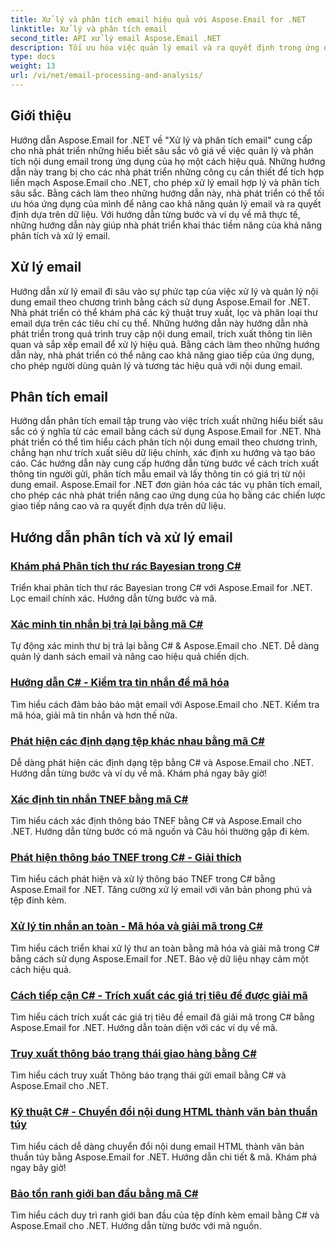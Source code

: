 ```yaml
---
title: Xử lý và phân tích email hiệu quả với Aspose.Email for .NET
linktitle: Xử lý và phân tích email
second_title: API xử lý email Aspose.Email .NET
description: Tối ưu hóa việc quản lý email và ra quyết định trong ứng dụng của bạn với các hướng dẫn của Aspose.Email for .NET về xử lý email hợp lý và phân tích sâu sắc. Tìm hiểu cách truy xuất, sắp xếp và phân tích nội dung email theo chương trình. Khám phá các ví dụ thực tế để tăng cường giao tiếp và chiến lược dựa trên dữ liệu.
type: docs
weight: 13
url: /vi/net/email-processing-and-analysis/
---
```


## Giới thiệu

Hướng dẫn Aspose.Email for .NET về "Xử lý và phân tích email" cung cấp cho nhà phát triển những hiểu biết sâu sắc vô giá về việc quản lý và phân tích nội dung email trong ứng dụng của họ một cách hiệu quả. Những hướng dẫn này trang bị cho các nhà phát triển những công cụ cần thiết để tích hợp liền mạch Aspose.Email cho .NET, cho phép xử lý email hợp lý và phân tích sâu sắc. Bằng cách làm theo những hướng dẫn này, nhà phát triển có thể tối ưu hóa ứng dụng của mình để nâng cao khả năng quản lý email và ra quyết định dựa trên dữ liệu. Với hướng dẫn từng bước và ví dụ về mã thực tế, những hướng dẫn này giúp nhà phát triển khai thác tiềm năng của khả năng phân tích và xử lý email.

## Xử lý email

Hướng dẫn xử lý email đi sâu vào sự phức tạp của việc xử lý và quản lý nội dung email theo chương trình bằng cách sử dụng Aspose.Email for .NET. Nhà phát triển có thể khám phá các kỹ thuật truy xuất, lọc và phân loại thư email dựa trên các tiêu chí cụ thể. Những hướng dẫn này hướng dẫn nhà phát triển trong quá trình truy cập nội dung email, trích xuất thông tin liên quan và sắp xếp email để xử lý hiệu quả. Bằng cách làm theo những hướng dẫn này, nhà phát triển có thể nâng cao khả năng giao tiếp của ứng dụng, cho phép người dùng quản lý và tương tác hiệu quả với nội dung email.

## Phân tích email

Hướng dẫn phân tích email tập trung vào việc trích xuất những hiểu biết sâu sắc có ý nghĩa từ các email bằng cách sử dụng Aspose.Email for .NET. Nhà phát triển có thể tìm hiểu cách phân tích nội dung email theo chương trình, chẳng hạn như trích xuất siêu dữ liệu chính, xác định xu hướng và tạo báo cáo. Các hướng dẫn này cung cấp hướng dẫn từng bước về cách trích xuất thông tin người gửi, phân tích mẫu email và lấy thông tin có giá trị từ nội dung email. Aspose.Email for .NET đơn giản hóa các tác vụ phân tích email, cho phép các nhà phát triển nâng cao ứng dụng của họ bằng các chiến lược giao tiếp nâng cao và ra quyết định dựa trên dữ liệu.

## Hướng dẫn phân tích và xử lý email
### [Khám phá Phân tích thư rác Bayesian trong C#](./exploring-bayesian-spam-analysis-in-csharp/)
Triển khai phân tích thư rác Bayesian trong C# với Aspose.Email for .NET. Lọc email chính xác. Hướng dẫn từng bước và mã.
### [Xác minh tin nhắn bị trả lại bằng mã C#](./verifying-bounced-messages-with-csharp-code/)
Tự động xác minh thư bị trả lại bằng C# & Aspose.Email cho .NET. Dễ dàng quản lý danh sách email và nâng cao hiệu quả chiến dịch. 
### [Hướng dẫn C# - Kiểm tra tin nhắn để mã hóa](./csharp-guide-checking-messages-for-encryption/)
Tìm hiểu cách đảm bảo bảo mật email với Aspose.Email cho .NET. Kiểm tra mã hóa, giải mã tin nhắn và hơn thế nữa.
### [Phát hiện các định dạng tệp khác nhau bằng mã C#](./detecting-various-file-formats-using-csharp-code/)
Dễ dàng phát hiện các định dạng tệp bằng C# và Aspose.Email cho .NET. Hướng dẫn từng bước và ví dụ về mã. Khám phá ngay bây giờ!
### [Xác định tin nhắn TNEF bằng mã C#](./identifying-tnef-messages-with-csharp-code/)
Tìm hiểu cách xác định thông báo TNEF bằng C# và Aspose.Email cho .NET. Hướng dẫn từng bước có mã nguồn và Câu hỏi thường gặp đi kèm.
### [Phát hiện thông báo TNEF trong C# - Giải thích](./tnef-message-detection-in-csharp-explained/)
Tìm hiểu cách phát hiện và xử lý thông báo TNEF trong C# bằng Aspose.Email for .NET. Tăng cường xử lý email với văn bản phong phú và tệp đính kèm.
### [Xử lý tin nhắn an toàn - Mã hóa và giải mã trong C#](./secure-message-handling-encryption-and-decryption-in-csharp/)
Tìm hiểu cách triển khai xử lý thư an toàn bằng mã hóa và giải mã trong C# bằng cách sử dụng Aspose.Email for .NET. Bảo vệ dữ liệu nhạy cảm một cách hiệu quả.
### [Cách tiếp cận C# - Trích xuất các giá trị tiêu đề được giải mã](./csharp-approach-extracting-decoded-header-values/)
Tìm hiểu cách trích xuất các giá trị tiêu đề email đã giải mã trong C# bằng Aspose.Email for .NET. Hướng dẫn toàn diện với các ví dụ về mã.
### [Truy xuất thông báo trạng thái giao hàng bằng C#](./retrieving-delivery-status-notifications-with-csharp/)
Tìm hiểu cách truy xuất Thông báo trạng thái gửi email bằng C# và Aspose.Email cho .NET.
### [Kỹ thuật C# - Chuyển đổi nội dung HTML thành văn bản thuần túy](./csharp-technique-converting-html-body-to-plain-text/)
Tìm hiểu cách dễ dàng chuyển đổi nội dung email HTML thành văn bản thuần túy bằng Aspose.Email for .NET. Hướng dẫn chi tiết & mã. Khám phá ngay bây giờ!
### [Bảo tồn ranh giới ban đầu bằng mã C#](./preserving-original-boundaries-using-csharp-code/)
Tìm hiểu cách duy trì ranh giới ban đầu của tệp đính kèm email bằng C# và Aspose.Email cho .NET. Hướng dẫn từng bước với mã nguồn.